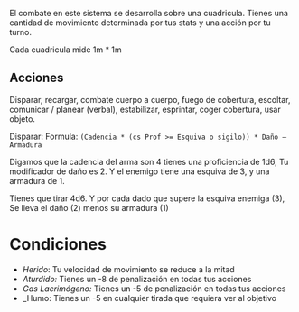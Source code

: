 El combate en este sistema se desarrolla sobre una cuadricula. Tienes una cantidad de movimiento determinada por tus stats y una acción por tu turno.

Cada cuadricula mide 1m * 1m

## Acciones

Disparar, recargar, combate cuerpo a cuerpo, fuego de cobertura, escoltar, comunicar / planear (verbal), estabilizar, esprintar, coger cobertura, usar objeto.

Disparar:
 Formula: `(Cadencia * (cs Prof >= Esquiva o sigilo)) * Daño – Armadura`

 Digamos que la cadencia del arma son 4 tienes una proficiencia de 1d6, Tu modificador de daño es 2. Y el enemigo tiene una esquiva de 3, y una armadura de 1.

Tienes que tirar 4d6. Y por cada dado que supere la esquiva enemiga (3), Se lleva el daño (2) menos su armadura (1)

# Condiciones

- _Herido_: Tu velocidad de movimiento se reduce a la mitad
- _Aturdido:_ Tienes un -8 de penalización en todas tus acciones
- _Gas Lacrimógeno:_ Tienes un -5 de penalización en todas tus acciones
- _Humo: Tienes un -5 en cualquier tirada que requiera ver al objetivo